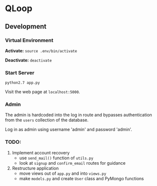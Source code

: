 QLoop
=========================

Development
-------------------------

### Virtual Environment ###
**Activate:** `source .env/bin/activate`

**Deactivate:** `deactivate`

### Start Server ###
`python2.7 app.py`

Visit the web page at `localhost:5000`.

### Admin  ###
The admin is hardcoded into the log in route and bypasses authentication from
the `users` collection of the database.

Log in as admin using username 'admin' and password 'admin'.

### TODO: ###
1. Implement account recovery
   * use `send_mail()` function of `utils.py`
   * look at `signup` and `confirm_email` routes for guidance
2. Restructure application
   * move views out of `app.py` and into `views.py`
   * make `models.py` and create `User` class and PyMongo functions
